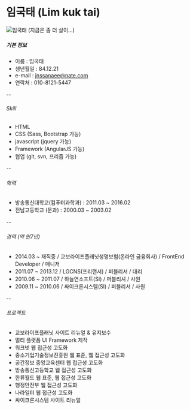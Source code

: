 # 임국태 (Lim kuk tai)

![임국태](https://www.lifeplanet.co.kr/resources/images/event/introdetail_img_kuktai.png)
(지금은 좀 더 살이...)

##### 기본 정보
- 이름 : 임국태
- 생년월일 : 84.12.21
- e-mail : jnssanaee@nate.com
- 연락처 : 010-8121-5447

--

###### Skill
- HTML
- CSS (Sass, Bootstrap 가능)
- javascript (jquery 가능)
- Framework (AngularJS 가능)
- 협업 (git, svn, 프리즘 가능)

--

###### 학력
- 방송통신대학교(컴퓨터과학과) : 2011.03 ~ 2016.02
- 전남고등학교 (문과)          : 2000.03 ~ 2003.02

--

###### 경력 (약 만7년)
- 2014.03 ~ 재직중  / 교보라이프플래닛생명보험(온라인 금융회사) / FrontEnd Developer / 매니저
- 2011.07 ~ 2013.12 / LGCNS(프리랜서) / 퍼블리셔 / 대리
- 2010.06 ~ 2011.07 / 하늘연소프트(SI) / 퍼블리셔 / 사원
- 2009.11 ~ 2010.06 / 싸이크론시스템(SI) / 퍼블리셔 / 사원

--

###### 프로젝트
- 교보라이프플래닛 사이트 리뉴얼 & 유지보수
- 멀티 플랫폼 UI Framework 제작
- 워크넷 웹 접근성 고도화
- 중소기업기술정보진흥원 웹 표준, 웹 접근성 고도화
- 공간정보 중앙교육센터 웹 접근성 고도화 
- 방송통신고등학교 웹 접근성 고도화
- 한류월드 웹 표준, 웹 접근성 고도화 
- 행정안전부 웹 접근성 고도화
- 나라일터 웹 접근성 고도화
- 싸이크론시스템 사이트 리뉴얼
  
  



